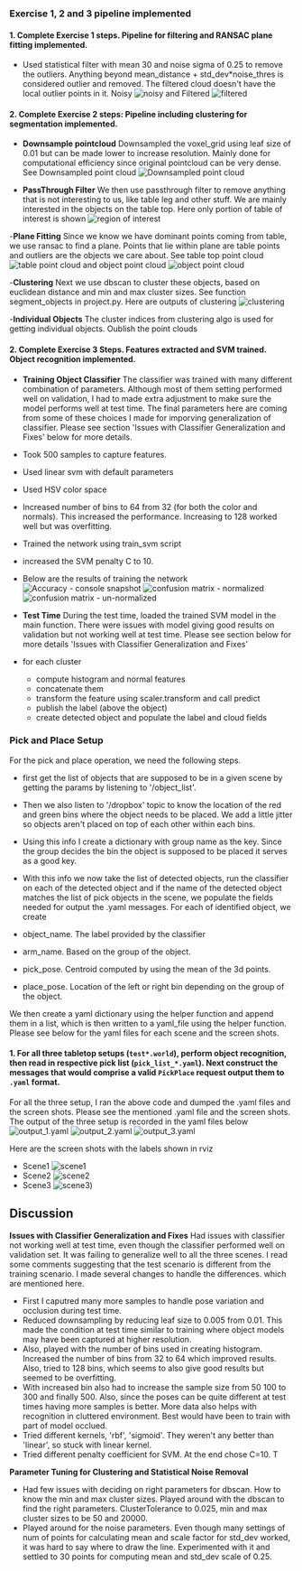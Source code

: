 

### Exercise 1, 2 and 3 pipeline implemented
#### 1. Complete Exercise 1 steps. Pipeline for filtering and RANSAC plane fitting implemented.

 - Used statistical filter with mean 30 and noise sigma of 0.25 to remove the outliers. Anything beyond mean_distance + std_dev*noise_thres is considered outlier and removed. The filtered cloud doesn't have the local outlier points in it.
 Noisy ![noisy](https://github.com/kitu2007/RoboND-Perception-Project/blob/master/data/exercises/cloud_with_noise.png) and Filtered ![filtered](https://github.com/kitu2007/RoboND-Perception-Project/blob/master/data/exercises/filtered_point_cloud.png)


#### 2. Complete Exercise 2 steps: Pipeline including clustering for segmentation implemented.
- **Downsample pointcloud** Downsampled the voxel_grid using leaf size of 0.01 but can be made lower to increase resolution. Mainly done for computational efficiency since original pointcloud can be very dense. See Downsampled point cloud ![Downsampled point cloud](https://github.com/kitu2007/RoboND-Perception-Project/blob/master/data/exercises/downsampled_point_cloud.png)


- **PassThrough Filter** We then use passthrough filter to remove anything that is not interesting to us, like table leg and other stuff. We are mainly interested in the objects on the table top. Here only portion of table of interest is shown ![region of interest](https://github.com/kitu2007/RoboND-Perception-Project/blob/master/data/exercises/roi_point_cloud.png)

 -**Plane Fitting** Since we know we have dominant points coming from table, we use ransac to find a plane. Points that lie within plane are table points and outliers are the objects we care about. See table top point cloud ![table point cloud](https://github.com/kitu2007/RoboND-Perception-Project/blob/master/data/exercises/table_point_cloud.png) and object point cloud ![object point cloud](https://github.com/kitu2007/RoboND-Perception-Project/blob/master/data/exercises/object_point_cloud.png)


 -**Clustering**  Next we use dbscan to cluster these objects, based on euclidean distance and min and max cluster sizes.  See function segment_objects in project.py. Here are outputs of clustering ![clustering](https://github.com/kitu2007/RoboND-Perception-Project/blob/master/data/exercises/cluster_point_cloud.png)

 -**Individual Objects** The cluster indices from clustering algo is used for getting individual objects. Oublish the point clouds

#### 2. Complete Exercise 3 Steps.  Features extracted and SVM trained.  Object recognition implemented.

- **Training Object Classifier** 
The classifier was trained with many different combination of parameters. Although most of them setting performed well on validation, I had to made extra adjustment to make sure the model performs well at test time. The final parameters here are coming from some of these choices I made for imporving generalization of classifier. Please see section 'Issues with Classifier Generalization and Fixes' below for more details. 
 - Took 500 samples to capture features.
 - Used linear svm with default parameters
 - Used HSV color space
 - Increased number of bins to 64 from 32 (for both the color and normals). This increased the performance. Increasing to 128 worked well but was overfitting. 
 - Trained the network using train_svm script
 - increased the SVM penalty C to 10. 

- Below are the results of training the network
 ![Accuracy - console snapshot](https://github.com/kitu2007/RoboND-Perception-Project/blob/master/data/train/train_performance.png)
 ![confusion matrix - normalized](https://github.com/kitu2007/RoboND-Perception-Project/blob/master/data/train/normalized_train_performance.png)
 ![confusion matrix - un-normalized](https://github.com/kitu2007/RoboND-Perception-Project/blob/master/data/train/un_normalized_train_performance.png)


 
 - **Test Time** 
  During the test time, loaded the trained SVM model in the main function. There were issues with model giving good results on validation but not working well at test time. Please see section below for more details 'Issues with Classifier Generalization and Fixes'
  - for each cluster
     - compute histogram and normal features
     - concatenate them
     - transform the feature using scaler.transform and call predict
     - publish the label (above the object)
     - create detected object and populate the label and cloud fields


### Pick and Place Setup
For the pick and place operation, we need the following steps. 
- first get the list of objects that are supposed to be in a given scene by getting the params by listening to '/object_list'. 
- Then we also listen to '/dropbox' topic to know the location of the red and green bins where the object needs to be placed. We add a little jitter so objects aren't placed on top of each other within each bins. 
- Using this info I create a dictionary with group name as the key. Since the group decides the bin the object is supposed to be placed it serves as a good key.

- With this info we now take the list of detected objects, run the classifier on each of the detected object and if the name of the detected object matches the list of pick objects in the scene, we populate the fields needed for output the .yaml messages. For each of identified object, we create       
- object_name. The label provided by the classifier
- arm_name. Based on the group of the object. 
- pick_pose. Centroid computed by using the mean of the 3d points. 
- place_pose. Location of the left or right bin depending on the group of the object. 

We then create a yaml dictionary using the helper function and append them in a list, which is then written to a yaml_file using the helper function. Please see below for the yaml files for each scene and the screen shots. 

#### 1. For all three tabletop setups (`test*.world`), perform object recognition, then read in respective pick list (`pick_list_*.yaml`). Next construct the messages that would comprise a valid `PickPlace` request output them to `.yaml` format.

For all the three setup, I ran the above code and dumped the .yaml files and the screen shots. Please see the mentioned .yaml file and the screen shots. 
The output of the three setup is recorded in the yaml files below
![output_1.yaml](https://github.com/kitu2007/RoboND-Perception-Project/blob/master/data/final_output/output_1.yaml)
![output_2.yaml](https://github.com/kitu2007/RoboND-Perception-Project/blob/master/data/final_output/output_2.yaml)
![output_3.yaml](https://github.com/kitu2007/RoboND-Perception-Project/blob/master/data/final_output/output_3.yaml)

 Here are the screen shots with the labels shown in rviz 
- Scene1 ![scene1](https://github.com/kitu2007/RoboND-Perception-Project/blob/master/data/final_output/test_scene_1.png)
- Scene2 ![scene2](https://github.com/kitu2007/RoboND-Perception-Project/blob/master/data/final_output/test_scene_2.png)
- Scene3 ![scene3](https://github.com/kitu2007/RoboND-Perception-Project/blob/master/data/final_output/test_scene_3.png))

## Discussion 
**Issues with Classifier Generalization and Fixes** 
Had issues with classifier not working well at test time, even though the classifier performed well on validation set. It was failing to generalize well to all the three scenes. I read some comments suggesting that the test scenario is different from the training scenario. I made several changes to handle the differences. which are mentioned here. 
- First I caputred many more samples to handle pose variation and occlusion during test time. 
- Reduced downsampling by reducing leaf size to 0.005 from 0.01. This made the condition at test time similar to training where object models may have been captured at higher resolution. 
- Also, played with the number of bins used in creating histogram. Increased the number of bins from 32 to 64 which improved results. Also, tried to 128 bins, which seems to also give good results but seemed to be overfitting.
- With increased bin also had to increase the sample size from 50 100 to 300 and finally 500. Also, since the poses can be quite different at test times having more samples is better. More data also helps with recognition in cluttered environment. Best would have been to train with part of model occlued. 
- Tried different kernels, 'rbf', 'sigmoid'. They weren't any better than 'linear', so stuck with linear kernel. 
- Tried different penalty coefficient for SVM. At the end chose C=10. T

**Parameter Tuning for Clustering and Statistical Noise Removal**
- Had few issues with deciding on right parameters for dbscan. How to know the min and max cluster sizes. Played around with the dbscan to find the right parameters. ClusterTolerance to 0.025, min and max cluster sizes to be 50 and 20000.
- Played around for the noise parameters. Even though many settings of num of points for calculating mean and scale factor for std_dev worked, it was hard to say where to draw the line. Experimented with it and settled to 30 points for computing mean and std_dev scale of 0.25. 
      
 

